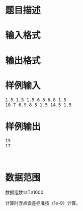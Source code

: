

# 题目描述



# 输入格式



# 输出格式



# 样例输入


<pre>1.5 1.5 1.5 6.8 6.8 1.5
10.7 6.9 8.5 1.5 14.5 1.5
</pre>

# 样例输出


<pre>15
17
</pre>
<br/>

# 数据范围


<p>
数据组数1≤T≤1000
</p>
<p>
计算时浮点误差标准按（1e-9）计算。
</p>
